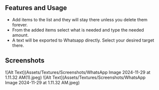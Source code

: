 ## Features and Usage
- Add items to the list and they will stay there unless you delete them forever.
- From the added items select what is needed and type the needed amount.
- A text will be exported to Whatsapp directly. Select your desired target there.

## Screenshots
![Alt Text](Assets/Textures/Screenshots/WhatsApp Image 2024-11-29 at 1.11.32 AM(1).jpeg)
![Alt Text](Assets/Textures/Screenshots/WhatsApp Image 2024-11-29 at 1.11.32 AM.jpeg)